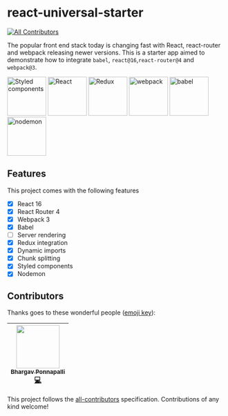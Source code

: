 # react-universal-starter
[![All Contributors](https://img.shields.io/badge/all_contributors-1-orange.svg?style=flat-square)](#contributors)

The popular front end stack today is changing fast with React, react-router and webpack releasing newer versions. This is a starter app aimed to demonstrate how to integrate `babel`, `react@16`,`react-router@4` and `webpack@3`.


<img alt="Styled components" width="auto" height="90" src="https://raw.githubusercontent.com/styled-components/brand/master/styled-components.png"/> <img alt="React" width="auto" height="90" src="https://facebook.github.io/react/img/logo.svg"/> <img  width="auto" height="90"  alt="Redux" src="https://raw.githubusercontent.com/reactjs/redux/master/logo/logo.png"/> <img src="https://webpack.js.org/6bc5d8cf78d442a984e70195db059b69.svg" alt="webpack" width="auto" height="90" /> <img src="https://cms-assets.tutsplus.com/uploads/users/16/posts/24511/preview_image/babel-1.png" width="auto" height="90" alt="babel"/> <img src="http://nodemon.io/nodemon.svg" width="auto" height="90" alt="nodemon"/>
 

## Features

This project comes with the following features

- [x] React 16
- [x] React Router 4
- [x] Webpack 3
- [x] Babel
- [ ] Server rendering
- [x] Redux integration
- [x] Dynamic imports
- [x] Chunk splitting
- [x] Styled components
- [x] Nodemon

## Contributors

Thanks goes to these wonderful people ([emoji key](https://github.com/kentcdodds/all-contributors#emoji-key)):

<!-- ALL-CONTRIBUTORS-LIST:START - Do not remove or modify this section -->
| [<img src="https://avatars2.githubusercontent.com/u/2936644?v=4" width="100px;"/><br /><sub>Bhargav Ponnapalli</sub>](http://github.com/imbhargav5)<br />[💻](https://github.com/imbhargav5/react16-router4-redux-universal/commits?author=imbhargav5 "Code") |
| :---: |
<!-- ALL-CONTRIBUTORS-LIST:END -->

This project follows the [all-contributors](https://github.com/kentcdodds/all-contributors) specification. Contributions of any kind welcome!
